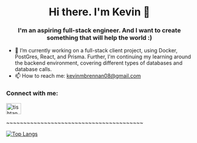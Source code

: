 <h1 align="center">Hi there. I'm Kevin 👋</h1>

<h3 align="center">I'm an aspiring full-stack engineer. And I want to create something that will help the world :)</h3>

- 🌱 I’m currently working on a full-stack client project, using Docker, PostGres, React, and Prisma. Further, I'm continuing my learning around the backend environment, covering different types of databases and database calls.
- 📫 How to reach me: kevinmbrennan08@gmail.com

<h3 align="left">Connect with me:</h3>
<p align="left">
<a href="[https://linkedin.com/in/TishShaw](https://www.linkedin.com/in/brennan-kevin/)" target="blank"><img align="center" src="https://raw.githubusercontent.com/rahuldkjain/github-profile-readme-generator/master/src/images/icons/Social/linked-in-alt.svg" alt="tishtanya-shaw" height="30" width="40" /></a>
</p>

<p>~~~~~~~~~~~~~~~~~~~~~~~~~~~~~~~~~~~~~~~~</p>

[![Top Langs](https://github-readme-stats.vercel.app/api/top-langs/?username=kbrenn02&layout=donut)](https://github.com/kbrenn02/github-readme-stats)

<!--
**kbrenn02/kbrenn02** is a ✨ _special_ ✨ repository because its `README.md` (this file) appears on your GitHub profile.

Here are some ideas to get you started:

- 🔭 I’m currently working on ...
- 🌱 I’m currently learning ...
- 👯 I’m looking to collaborate on ...
- 🤔 I’m looking for help with ...
- 💬 Ask me about ...
- 📫 How to reach me: ...
- 😄 Pronouns: ...
- ⚡ Fun fact: ...
-->
